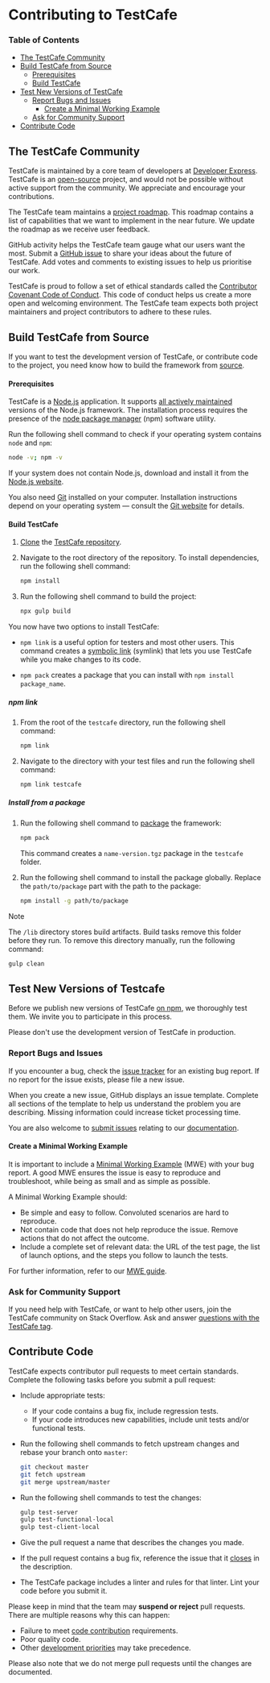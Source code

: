 # Contributing to TestCafe

### Table of Contents

-   [The TestCafe Community](#the-testcafe-community)
-   [Build TestCafe from Source](#build-testcafe-from-source)
    -   [Prerequisites](#prerequisites)
    -   [Build TestCafe](#build-testcafe)
-   [Test New Versions of TestCafe](#test-new-versions-of-testcafe)
    -   [Report Bugs and Issues](#report-bugs-and-issues)
        -   [Create a Minimal Working Example](#create-a-minimal-working-example)
    -   [Ask for Community Support](#ask-for-community-support)
-   [Contribute Code](#contribute-code)

## The TestCafe Community

TestCafe is maintained by a core team of developers at [Developer Express](https://devexpress.com). TestCafe is an [open-source](https://github.com/DevExpress/testcafe/blob/master/LICENSE) project, and would not be possible without active support from the community. We appreciate and encourage your contributions.

The TestCafe team maintains a [project roadmap](https://testcafe.io/402949/roadmap). This roadmap contains a list of capabilities that we want to implement in the near future. We update the roadmap as we receive user feedback.

GitHub activity helps the TestCafe team gauge what our users want the most. Submit a [GitHub issue](https://github.com/DevExpress/testcafe/issues) to share your ideas about the future of TestCafe. Add votes and comments to existing issues to help us prioritise our work.

TestCafe is proud to follow a set of ethical standards called the [Contributor Covenant Code of Conduct](CODE_OF_CONDUCT.md). This code of conduct helps us create a more open and welcoming environment. The TestCafe team expects both project maintainers and project contributors to adhere to these rules.

## Build TestCafe from Source

If you want to test the development version of TestCafe, or contribute code to the project, you need know how to build the framework from [source](https://github.com/DevExpress/testcafe).

#### Prerequisites

TestCafe is a [Node.js](https://nodejs.org/en/) application. It supports [all actively maintained](https://github.com/nodejs/Release#release-schedule) versions of the Node.js framework. The installation process requires the presence of the [node package manager](https://www.npmjs.com/) (npm) software utility.

Run the following shell command to check if your operating system contains `node` and `npm`:

```sh
node -v; npm -v
```

If your system does not contain Node.js, download and install it from the [Node.js website](https://nodejs.org/en/).

You also need [Git](https://git-scm.com/book/en/v2/Getting-Started-Installing-Git) installed on your computer. Installation instructions depend on your operating system — consult the [Git website](https://git-scm.com/book/en/v2/Getting-Started-Installing-Git) for details.

#### Build TestCafe

1. [Clone](https://docs.github.com/en/repositories/creating-and-managing-repositories/cloning-a-repository) the [TestCafe repository](https://github.com/DevExpress/testcafe).

2. Navigate to the root directory of the repository. To install dependencies, run the following shell command:

    ```sh
    npm install
    ```

3. Run the following shell command to build the project:
    ```sh
    npx gulp build
    ```

You now have two options to install TestCafe:

-   `npm link` is a useful option for testers and most other users. This command creates a [symbolic link](https://en.wikipedia.org/wiki/Symbolic_link) (symlink) that lets you use TestCafe while you make changes to its code.

-   `npm pack` creates a package that you can install with `npm install package_name`.

##### npm link

1. From the root of the `testcafe` directory, run the following shell command:

    ```sh
    npm link
    ```

2. Navigate to the directory with your test files and run the following shell command:

    ```sh
    npm link testcafe
    ```

##### Install from a package

1.  Run the following shell command to [package](https://docs.npmjs.com/cli/v7/commands/npm-pack) the framework:

    ```sh
    npm pack
    ```

    This command creates a `name-version.tgz` package in the `testcafe` folder.

2.  Run the following shell command to install the package globally. Replace the `path/to/package` part with the path to the package:

    ```sh
    npm install -g path/to/package
    ```

> [!NOTE]
> The `/lib` directory stores build artifacts. Build tasks remove this folder before they run. To remove this directory manually, run the following command:
>
> ```sh
> gulp clean
> ```

## Test New Versions of Testcafe

Before we publish new versions of TestCafe [on npm](https://www.npmjs.com/package/testcafe), we thoroughly test them. We invite you to participate in this process.

Please don't use the development version of TestCafe in production.

### Report Bugs and Issues

If you encounter a bug, check the [issue tracker](https://github.com/DevExpress/testcafe/issues) for an existing bug report. If no report for the issue exists, please file a new issue.

When you create a new issue, GitHub displays an issue template. Complete all sections of the template to help us understand the problem you are describing. Missing information could increase ticket processing time.

You are also welcome to [submit issues](https://github.com/DevExpress/testcafe/issues) relating to our [documentation](https://testcafe.io/documentation/402635/getting-started).

#### Create a Minimal Working Example

It is important to include a [Minimal Working Example](https://testcafe.io/402636/faq#how-to-create-a-minimal-working-example-when-you-submit-an-issue) (MWE) with your bug report. A good MWE ensures the issue is easy to reproduce and troubleshoot, while being as small and as simple as possible.

A Minimal Working Example should:

-   Be simple and easy to follow. Convoluted scenarios are hard to reproduce.
-   Not contain code that does not help reproduce the issue. Remove actions that do not affect the outcome.
-   Include a complete set of relevant data: the URL of the test page, the list of launch options, and the steps you follow to launch the tests.

For further information, refer to our [MWE guide](https://testcafe.io/402636/faq#how-to-create-a-minimal-working-example-when-you-submit-an-issue).

### Ask for Community Support

If you need help with TestCafe, or want to help other users, join the TestCafe community on Stack Overflow. Ask and answer [questions with the TestCafe tag](https://stackoverflow.com/questions/tagged/testcafe).

## Contribute Code

TestCafe expects contributor pull requests to meet certain standards. Complete the following tasks before you submit a pull request:

-   Include appropriate tests:

    -   If your code contains a bug fix, include regression tests.
    -   If your code introduces new capabilities, include unit tests and/or functional tests.

-   Run the following shell commands to fetch upstream changes and rebase your branch onto `master`:

    ```sh
    git checkout master
    git fetch upstream
    git merge upstream/master
    ```

-   Run the following shell commands to test the changes:

    ```sh
    gulp test-server
    gulp test-functional-local
    gulp test-client-local
    ```

-   Give the pull request a name that describes the changes you made.

-   If the pull request contains a bug fix, reference the issue that it [closes](https://github.blog/2013-05-14-closing-issues-via-pull-requests/) in the description.

-   The TestCafe package includes a linter and rules for that linter. Lint your code before you submit it.

Please keep in mind that the team may **suspend or reject** pull requests. There are multiple reasons why this can happen:

-   Failure to meet [code contribution](#contribute-code) requirements.
-   Poor quality code.
-   Other [development priorities](https://testcafe.io/402949/roadmap) may take precedence.

Please also note that we do not merge pull requests until the changes are documented.
